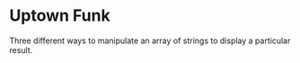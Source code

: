 Uptown Funk  
====================

Three different ways to manipulate an array of strings to display a particular result.